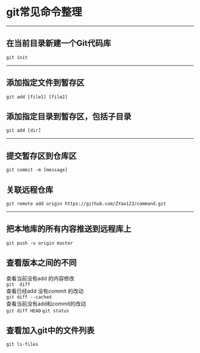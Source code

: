 # git常见命令整理

---
## 在当前目录新建一个Git代码库  
`git init`

---
## 添加指定文件到暂存区
`git add [file1] [file2]`
## 添加指定目录到暂存区，包括子目录
`git add [dir]`

---
## 提交暂存区到仓库区
`git commit -m [message]`

## 关联远程仓库
`git remote add origin https://github.com/ZYao123/command.git`

---
## 把本地库的所有内容推送到远程库上
`git push -u origin master`

## 查看版本之间的不同  
查看当前没有add 的内容修改  
`git  diff`  
查看已经add 没有commit 的改动  
`git diff --cached`  
查看当前没有add和commit的改动  
`git diff HEAD` 
`git status` 

## 查看加入git中的文件列表  
`git ls-files`  